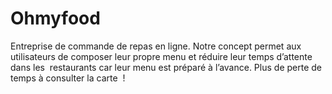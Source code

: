 # Ohmyfood

Entreprise de commande de repas en ligne. Notre concept permet aux  utilisateurs de composer leur propre menu et réduire leur temps d’attente dans les  restaurants car leur menu est préparé à l’avance. Plus de perte de temps à consulter la carte  !
